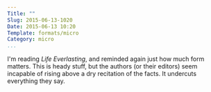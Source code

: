 ```yaml
---
Title: ""
Slug: 2015-06-13-1020
Date: 2015-06-13 10:20
Template: formats/micro
Category: micro
...
```


I'm reading _Life Everlasting_, and reminded again just how much form matters. This is heady stuff, but the authors (or their editors) seem incapable of rising above a dry recitation of the facts. It undercuts everything they say.